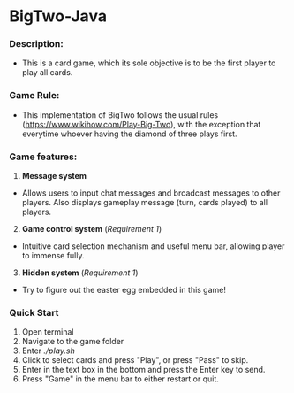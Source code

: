 # BigTwo-Java

### Description:
- This is a card game, which its sole objective is to be the first player to play all cards.

### Game Rule:
- This implementation of BigTwo follows the usual rules (https://www.wikihow.com/Play-Big-Two), with the exception that everytime whoever having the diamond of three plays first.

### Game features:
1. **Message system**
- Allows users to input chat messages and broadcast messages to other players. Also displays gameplay message (turn, cards played) to all players.

2. **Game control system** (*Requirement 1*)
- Intuitive card selection mechanism and useful menu bar, allowing player to immense fully.

3. **Hidden system** (*Requirement 1*)
- Try to figure out the easter egg embedded in this game!

### Quick Start
1. Open terminal
2. Navigate to the game folder
3. Enter *./play.sh*
4. Click to select cards and press "Play", or press "Pass" to skip.
5. Enter in the text box in the bottom and press the Enter key to send.
6. Press "Game" in the menu bar to either restart or quit.